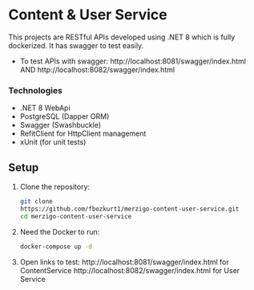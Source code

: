 # Content & User Service

This projects are RESTful APIs developed using .NET 8 which is fully dockerized.
It has swagger to test easily.

* To test APIs with swagger: http://localhost:8081/swagger/index.html AND http://localhost:8082/swagger/index.html


### Technologies
* .NET 8 WebApi
* PostgreSQL (Dapper ORM)
* Swagger (Swashbuckle)
* RefitClient for HttpClient management
* xUnit (for unit tests)


## Setup

1.  Clone the repository:

    ```bash
    git clone 
	https://github.com/fbozkurt1/merzigo-content-user-service.git
    cd merzigo-content-user-service
    ```

2.  Need the Docker to run:

    ```bash
    docker-compose up -d
    ```
3. Open links to test: 
	http://localhost:8081/swagger/index.html for ContentService 
	http://localhost:8082/swagger/index.html for User Service